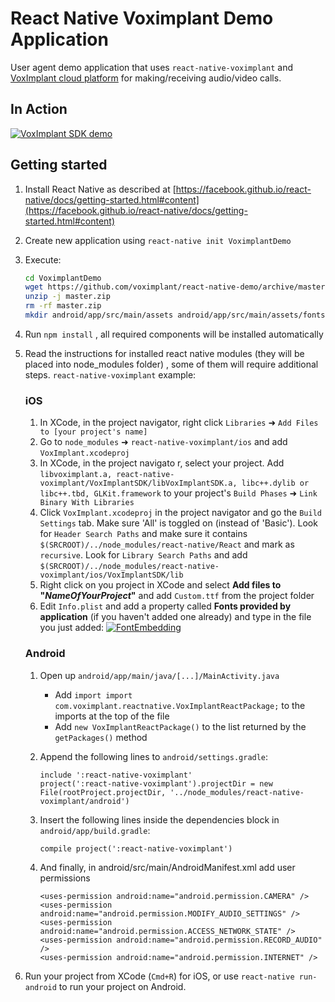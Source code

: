 # React Native Voximplant Demo Application

User agent demo application that uses `react-native-voximplant` and [VoxImplant cloud platform](http://voximplant.com) for making/receiving audio/video calls.

## In Action
[![VoxImplant SDK demo](https://habrastorage.org/files/185/1b5/dd6/1851b5dd689e4a688c2f6e68fcf38d81.gif)](http://www.youtube.com/watch?v=gC2iDVl4RRM)

## Getting started

1. Install React Native as described at [https://facebook.github.io/react-native/docs/getting-started.html#content](https://facebook.github.io/react-native/docs/getting-started.html#content)
2. Create new application using `react-native init VoximplantDemo`
3. Execute:

	```sh
	cd VoximplantDemo
	wget https://github.com/voximplant/react-native-demo/archive/master.zip
	unzip -j master.zip
	rm -rf master.zip
	mkdir android/app/src/main/assets android/app/src/main/assets/fonts && cp Custom.ttf android/app/src/main/assets/fonts/Custom.ttf
	```

4. Run `npm install` , all required components will be installed automatically
5. Read the instructions for installed react native modules (they will be placed into node_modules folder) , some of them will require additional steps. `react-native-voximplant` example:

	### iOS
	1. In XCode, in the project navigator, right click `Libraries` ➜ `Add Files to [your project's name]`
	2. Go to `node_modules` ➜ `react-native-voximplant/ios` and add `VoxImplant.xcodeproj`
	3. In XCode, in the project navigato r, select your project. Add `libvoximplant.a, react-native-voximplant/VoxImplantSDK/libVoxImplantSDK.a, libc++.dylib or libc++.tbd, GLKit.framework` to your project's `Build Phases` ➜ `Link Binary With Libraries`
	4. Click `VoxImplant.xcodeproj` in the project navigator and go the `Build Settings` tab. Make sure 'All' is toggled on (instead of 'Basic'). Look for `Header Search Paths` and make sure it contains `$(SRCROOT)/../node_modules/react-native/React` and mark as `recursive`. Look for `Library Search Paths` and add `$(SRCROOT)/../node_modules/react-native-voximplant/ios/VoxImplantSDK/lib` 
    5. Right click on you project in XCode and select **Add files to "_NameOfYourProject_"** and add `Custom.ttf` from the project folder
    6. Edit `Info.plist` and add a property called **Fonts provided by application** (if you haven't added one already) and type in the file you just added: [![FontEmbedding](https://habrastorage.org/files/00a/b2e/648/00ab2e648fb541938910df3c5368decd.png)](https://habrastorage.org/files/00a/b2e/648/00ab2e648fb541938910df3c5368decd.png)

    ### Android
	1. Open up `android/app/main/java/[...]/MainActivity.java`
    	- Add `import import com.voximplant.reactnative.VoxImplantReactPackage;` to the imports at the top of the file
    	- Add `new VoxImplantReactPackage()` to the list returned by the `getPackages()` method

	3. Append the following lines to `android/settings.gradle`:

    	```
    	include ':react-native-voximplant'
    	project(':react-native-voximplant').projectDir = new File(rootProject.projectDir, '../node_modules/react-native-voximplant/android')
    	```

	4. Insert the following lines inside the dependencies block in `android/app/build.gradle`:

    	```
    	compile project(':react-native-voximplant')
    	```    

	5. And finally, in android/src/main/AndroidManifest.xml add user permissions

    	```
    	<uses-permission android:name="android.permission.CAMERA" />
    	<uses-permission android:name="android.permission.MODIFY_AUDIO_SETTINGS" />
    	<uses-permission android:name="android.permission.ACCESS_NETWORK_STATE" />
    	<uses-permission android:name="android.permission.RECORD_AUDIO" />
    	<uses-permission android:name="android.permission.INTERNET" />
    	```
 

8. Run your project from XCode (`Cmd+R`) for iOS, or use `react-native run-android` to run your project on Android.
